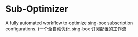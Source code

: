 # Sub-Optimizer
A fully automated workflow to optimize sing-box subscription configurations. (一个全自动优化 sing-box 订阅配置的工作流

